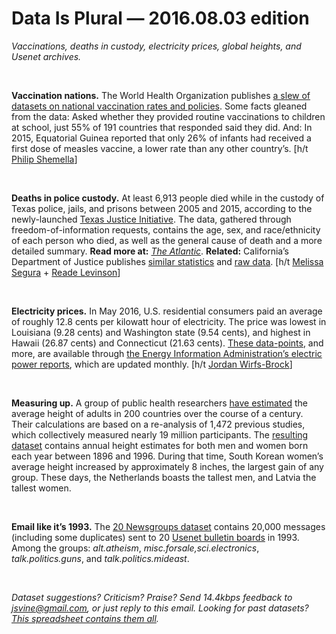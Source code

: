 Data Is Plural — 2016.08.03 edition
===================================

*Vaccinations, deaths in custody, electricity prices, global heights, and Usenet archives.*

&nbsp;

**Vaccination nations.** The World Health Organization publishes [a slew of datasets on national vaccination rates and policies](http://www.who.int/immunization/monitoring_surveillance/data/en/). Some facts gleaned from the data: Asked whether they provided routine vaccinations to children at school, just 55% of 191 countries that responded said they did. And: In 2015, Equatorial Guinea reported that only 26% of infants had received a first dose of measles vaccine, a lower rate than any other country’s. [h/t [Philip Shemella](http://opendata.stackexchange.com/questions/7220/vaccination-policies/9345#9345)]

&nbsp;

**Deaths in police custody.** At least 6,913 people died while in the custody of Texas police, jails, and prisons between 2005 and 2015, according to the newly-launched [Texas Justice Initiative](http://texasjusticeinitiative.org/). The data, gathered through freedom-of-information requests, contains the age, sex, and race/ethnicity of each person who died, as well as the general cause of death and a more detailed summary. **Read more at:** *[The Atlantic](http://www.theatlantic.com/politics/archive/2016/07/7000-deaths-in-custody-texas/493325/)*. **Related:** California’s Department of Justice publishes [similar statistics](https://openjustice.doj.ca.gov/death-in-custody/overview) and [raw data](https://openjustice.doj.ca.gov/data). [h/t [Melissa Segura](https://twitter.com/MelissaDSegura) + [Reade Levinson](https://twitter.com/readelev)]

&nbsp;

**Electricity prices.** In May 2016, U.S. residential consumers paid an average of roughly 12.8 cents per kilowatt hour of electricity. The price was lowest in Louisiana (9.28 cents) and Washington state (9.54 cents), and highest in Hawaii (26.87 cents) and Connecticut (21.63 cents). [These data-points](http://www.eia.gov/electricity/monthly/epm_table_grapher.cfm?t=epmt_5_06_a), and more, are available through [the Energy Information Administration’s electric power reports](http://www.eia.gov/electricity/monthly/), which are updated monthly. [h/t [Jordan Wirfs-Brock](https://github.com/InsideEnergy/24-energy-stories-CAR16)]

&nbsp;

**Measuring up.** A group of public health researchers [have estimated](https://elifesciences.org/content/5/e13410) the average height of adults in 200 countries over the course of a century. Their calculations are based on a re-analysis of 1,472 previous studies, which collectively measured nearly 19 million participants. The [resulting dataset](http://www.ncdrisc.org/d-height.html) contains annual height estimates for both men and women born each year between 1896 and 1996. During that time, South Korean women’s average height increased by approximately 8 inches, the largest gain of any group. These days, the Netherlands boasts the tallest men, and Latvia the tallest women.

&nbsp;

**Email like it’s 1993.** The [20 Newsgroups dataset](http://qwone.com/~jason/20Newsgroups/) contains 20,000 messages (including some duplicates) sent to 20 [Usenet bulletin boards](https://en.wikipedia.org/wiki/Usenet_newsgroup) in 1993. Among the groups: *alt.atheism*, *misc.forsale,sci.electronics*, *talk.politics.guns*, and *talk.politics.mideast*.

&nbsp;

*Dataset suggestions? Criticism? Praise? Send 14.4kbps feedback to <jsvine@gmail.com>, or just reply to this email. Looking for past datasets? [This spreadsheet contains them all](https://docs.google.com/spreadsheets/d/1wZhPLMCHKJvwOkP4juclhjFgqIY8fQFMemwKL2c64vk).*